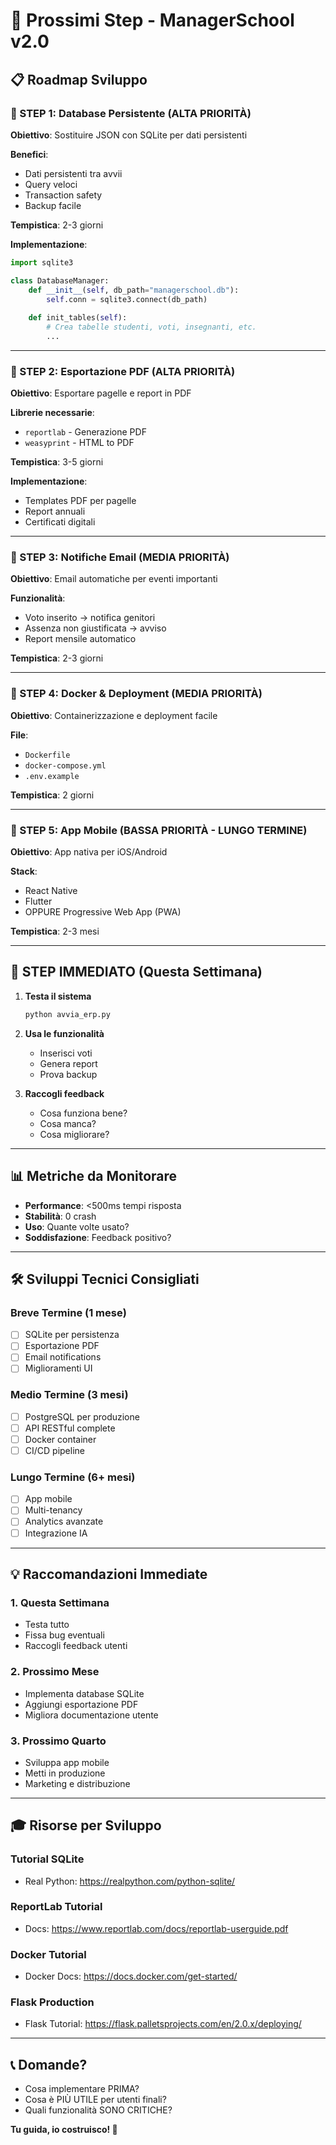 # 🚀 Prossimi Step - ManagerSchool v2.0

## 📋 Roadmap Sviluppo

### 🎯 STEP 1: Database Persistente (ALTA PRIORITÀ)

**Obiettivo**: Sostituire JSON con SQLite per dati persistenti

**Benefici**:
- Dati persistenti tra avvii
- Query veloci
- Transaction safety
- Backup facile

**Tempistica**: 2-3 giorni

**Implementazione**:
```python
import sqlite3

class DatabaseManager:
    def __init__(self, db_path="managerschool.db"):
        self.conn = sqlite3.connect(db_path)
        
    def init_tables(self):
        # Crea tabelle studenti, voti, insegnanti, etc.
        ...
```

---

### 🎯 STEP 2: Esportazione PDF (ALTA PRIORITÀ)

**Obiettivo**: Esportare pagelle e report in PDF

**Librerie necessarie**:
- `reportlab` - Generazione PDF
- `weasyprint` - HTML to PDF

**Tempistica**: 3-5 giorni

**Implementazione**:
- Templates PDF per pagelle
- Report annuali
- Certificati digitali

---

### 🎯 STEP 3: Notifiche Email (MEDIA PRIORITÀ)

**Obiettivo**: Email automatiche per eventi importanti

**Funzionalità**:
- Voto inserito → notifica genitori
- Assenza non giustificata → avviso
- Report mensile automatico

**Tempistica**: 2-3 giorni

---

### 🎯 STEP 4: Docker & Deployment (MEDIA PRIORITÀ)

**Obiettivo**: Containerizzazione e deployment facile

**File**:
- `Dockerfile`
- `docker-compose.yml`
- `.env.example`

**Tempistica**: 2 giorni

---

### 🎯 STEP 5: App Mobile (BASSA PRIORITÀ - LUNGO TERMINE)

**Obiettivo**: App nativa per iOS/Android

**Stack**:
- React Native
- Flutter
- OPPURE Progressive Web App (PWA)

**Tempistica**: 2-3 mesi

---

## 🎯 STEP IMMEDIATO (Questa Settimana)

1. **Testa il sistema**
   ```bash
   python avvia_erp.py
   ```

2. **Usa le funzionalità**
   - Inserisci voti
   - Genera report
   - Prova backup

3. **Raccogli feedback**
   - Cosa funziona bene?
   - Cosa manca?
   - Cosa migliorare?

---

## 📊 Metriche da Monitorare

- **Performance**: <500ms tempi risposta
- **Stabilità**: 0 crash
- **Uso**: Quante volte usato?
- **Soddisfazione**: Feedback positivo?

---

## 🛠️ Sviluppi Tecnici Consigliati

### Breve Termine (1 mese)
- [ ] SQLite per persistenza
- [ ] Esportazione PDF
- [ ] Email notifications
- [ ] Miglioramenti UI

### Medio Termine (3 mesi)
- [ ] PostgreSQL per produzione
- [ ] API RESTful complete
- [ ] Docker container
- [ ] CI/CD pipeline

### Lungo Termine (6+ mesi)
- [ ] App mobile
- [ ] Multi-tenancy
- [ ] Analytics avanzate
- [ ] Integrazione IA

---

## 💡 Raccomandazioni Immediate

### 1. Questa Settimana
- Testa tutto
- Fissa bug eventuali
- Raccogli feedback utenti

### 2. Prossimo Mese
- Implementa database SQLite
- Aggiungi esportazione PDF
- Migliora documentazione utente

### 3. Prossimo Quarto
- Sviluppa app mobile
- Metti in produzione
- Marketing e distribuzione

---

## 🎓 Risorse per Sviluppo

### Tutorial SQLite
- Real Python: https://realpython.com/python-sqlite/

### ReportLab Tutorial
- Docs: https://www.reportlab.com/docs/reportlab-userguide.pdf

### Docker Tutorial
- Docker Docs: https://docs.docker.com/get-started/

### Flask Production
- Flask Tutorial: https://flask.palletsprojects.com/en/2.0.x/deploying/

---

## 📞 Domande?

- Cosa implementare PRIMA?
- Cosa è PIÙ UTILE per utenti finali?
- Quali funzionalità SONO CRITICHE?

**Tu guida, io costruisco! 🚀**

